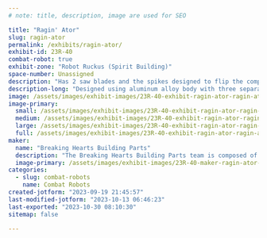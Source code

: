 ```yaml
---
# note: title, description, image are used for SEO

title: "Ragin' Ator"
slug: ragin-ator
permalink: /exhibits/ragin-ator/
exhibit-id: 23R-40
combat-robot: true
exhibit-zone: "Robot Ruckus (Spirit Building)"
space-number: Unassigned
description: "Has 2 saw blades and the spikes designed to flip the competitor. "
description-long: "Designed using aluminum alloy body with three separate motors, three spikes that act as a ramp for the opponent, and 2 saws. Two motors are for movement of the robot, and one is designated for the weapons drivetrain. "
image: /assets/images/exhibit-images/23R-40-exhibit-ragin-ator-ragin-ator-large.png
image-primary: 
  small: /assets/images/exhibit-images/23R-40-exhibit-ragin-ator-ragin-ator-small.png
  medium: /assets/images/exhibit-images/23R-40-exhibit-ragin-ator-ragin-ator-medium.png
  large: /assets/images/exhibit-images/23R-40-exhibit-ragin-ator-ragin-ator-large.png
  full: /assets/images/exhibit-images/23R-40-exhibit-ragin-ator-ragin-ator-full.png
maker: 
  name: "Breaking Hearts Building Parts"
  description: "The Breaking Hearts Building Parts team is composed of mechanical engineering students graduating in December from the University of Louisiana Lafayette. The robot we have designed and built is for our senior project."
  image-primary: /assets/images/exhibit-images/23R-40-maker-ragin-ator-mechanical-vertical-medium.png
categories: 
  - slug: combat-robots
    name: Combat Robots
created-jotform: "2023-09-19 21:45:57"
last-modified-jotform: "2023-10-13 06:46:23"
last-exported: "2023-10-30 08:10:30"
sitemap: false

---
```

